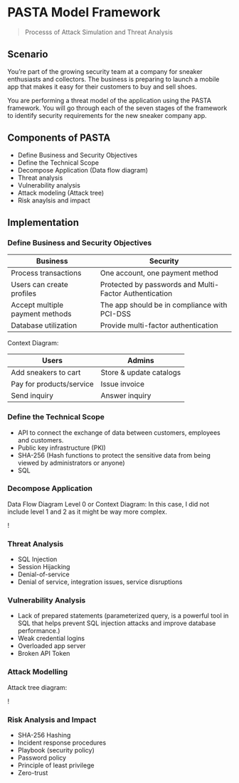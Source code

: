 # PASTA Model Framework
> Processs of Attack Simulation and Threat Analysis

## Scenario 
You’re part of the growing security team at a company for sneaker enthusiasts and collectors. The business is preparing to launch a mobile app that makes it easy for their customers to buy and sell shoes. 

You are performing a threat model of the application using the PASTA framework. You will go through each of the seven stages of the framework to identify security requirements for the new sneaker company app.

## Components of PASTA
* Define Business and Security Objectives
* Define the Technical Scope
* Decompose Application (Data flow diagram)
* Threat analysis
* Vulnerability analysis
* Attack modeling (Attack tree)
* Risk anaylsis and impact

## Implementation

### Define Business and Security Objectives 
|Business| Security |
|---|---|
|Process transactions|One account, one payment method|
|Users can create profiles| Protected by passwords and Multi-Factor Authentication|
|Accept multiple payment methods| The app should be in compliance with PCI-DSS|
|Database utilization |Provide multi-factor authentication|

Context Diagram:
  
|Users|Admins|
|---|---|
|Add sneakers to cart|Store & update catalogs|
|Pay for products/service|Issue invoice|
|Send inquiry |Answer inquiry|

### Define the Technical Scope
* API to connect the exchange of data between customers, employees and customers.
* Public key infrastructure (PKI)
* SHA-256 (Hash functions to protect the sensitive data from being viewed by administrators or anyone)
* SQL
  
### Decompose Application
Data Flow Diagram Level 0 or Context Diagram:
In this case, I did not include level 1 and 2 as it might be way more complex. 

 !

### Threat Analysis
* SQL Injection
* Session Hijacking
* Denial-of-service
* Denial of service, integration issues, service disruptions
 
### Vulnerability Analysis
* Lack of prepared statements (parameterized query, is a powerful tool in SQL that helps prevent SQL injection attacks and improve database performance.)
* Weak credential logins
* Overloaded app server
* Broken API Token

### Attack Modelling
Attack tree diagram: 

!

### Risk Analysis and Impact 
* SHA-256 Hashing
* Incident response procedures
* Playbook (security policy)
* Password policy
* Principle of least privilege
* Zero-trust